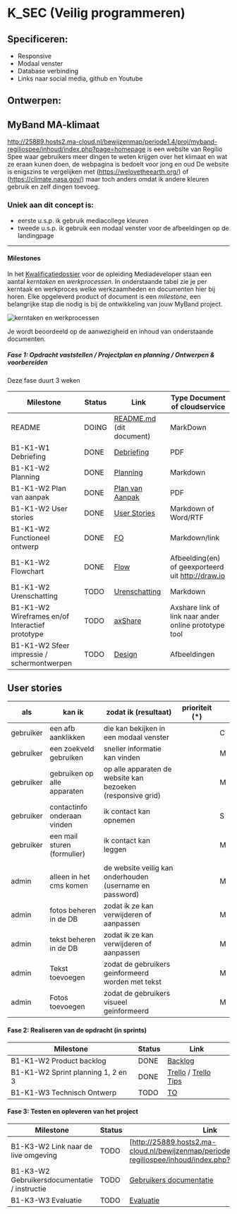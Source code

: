# K_SEC (Veilig programmeren)

## Specificeren:
- Responsive
- Modaal venster
- Database verbinding
- Links naar social media, github en Youtube

## Ontwerpen:







## MyBand MA-klimaat

http://25889.hosts2.ma-cloud.nl/bewijzenmap/periode1.4/proj/myband-regiliospee/inhoud/index.php?page=homepage is een website van Regilio Spee waar gebruikers meer dingen te weten krijgen over het klimaat en wat ze eraan kunen doen, de webpagina is bedoelt voor jong en oud
De website is enigszins te vergelijken met (https://welovetheearth.org/) of (https://climate.nasa.gov/) maar toch anders omdat ik andere kleuren gebruik en zelf dingen toevoeg.

### Uniek aan dit concept is:

- eerste u.s.p. ik gebruik mediacollege kleuren
- tweede u.s.p. ik gebruik een modaal venster voor de afbeeldingen op de landingpage

---

#### Milestones

In het [Kwalificatiedossier] voor de opleiding Mediadeveloper staan een aantal _kerntaken_ en _werkprocessen_.
In onderstaande tabel zie je per kerntaak en werkproces welke werkzaamheden en documenten hier bij horen.
Elke opgeleverd product of document is een _milestone_, een belangrijke stap die nodig is bij de ontwikkeling van jouw MyBand project.

![kerntaken en werkprocessen](doc/images/kd_taken_processen.png)

Je wordt beoordeeld op de aanwezigheid en inhoud van onderstaande documenten.

##### Fase 1: Opdracht vaststellen / Projectplan en planning / Ontwerpen & voorbereiden

Deze fase duurt 3 weken

| Milestone                                       | Status | Link                       | Type Document of cloudservice                         |
| ----------------------------------------------- | ------ | -------------------------- | ----------------------------------------------------- |
| README                                          | DOING  | [README.md] (dit document) | MarkDown                                              |
| B1-K1-W1 Debriefing                             | DONE   | [Debriefing]               | PDF                                                   |
| B1-K1-W2 Planning                               | DONE   | [Planning]                 | Markdown                                              |
| B1-K1-W2 Plan van aanpak                        | DONE   | [Plan van Aanpak]          | PDF                                                   |
| B1-K1-W2 User stories                           | DONE   | [User Stories]             | Markdown of Word/RTF                                  |
| B1-K1-W2 Functioneel ontwerp                    | DONE   | [FO]                       | Markdown/link                                         |
| B1-K1-W2 Flowchart                              | DONE   | [Flow]                     | Afbeelding(en) of geexporteerd uit http://draw.io     |
| B1-K1-W2 Urenschatting                          | TODO   | [Urenschatting]            | Markdown                                              |
| B1-K1-W2 Wireframes en/of Interactief prototype | TODO   | [axShare]                  | Axshare link of link naar ander online prototype tool |
| B1-K1-W2 Sfeer impressie / schermontwerpen      | TODO   | [Design]                   | Afbeeldingen                                          |

[kwalificatiedossier]: https://kwalificaties.s-bb.nl/Handlers/DocumentLibrary.ashx?id=276758
[readme.md]: https://github.com/JouwGithubNaam/myband/blob/master/README.md
[debriefing]: https://github.com/RegilioSpee/MyBand-Starter/blob/master/doc/fase-1/DEBRIEFING.pdf
[planning]: https://github.com/RegilioSpee/MyBand-Starter/blob/master/doc/fase-1/planning.md
[plan van aanpak]: https://github.com/RegilioSpee/MyBand-Starter/blob/master/doc/fase-1/plan-van-aanpak-my-band-kliMAat.pdf
[user stories]: https://github.com/RegilioSpee/MyBand-Starter/blob/master/doc/fase-1/backlog-userstories-wireframe.pdf

## User stories

| als       | kan ik                      | zodat ik (resultaat)                                        | prioriteit (\*) |     |
| --------- | --------------------------- | ----------------------------------------------------------- | --------------- | --- |
| gebruiker | een afb aanklikken          | die kan bekijken in een modaal venster                      |                 | C   |
| gebruiker | een zoekveld gebruiken      | sneller informatie kan vinden                               |                 | M   |
| gebruiker | gebruiken op alle apparaten | op alle apparaten de website kan bezoeken (responsive grid) |                 | M   |
| gebruiker | contactinfo onderaan vinden | ik contact kan opnemen                                      |                 | S   |
| gebruiker | een mail sturen (formulier) | ik contact kan leggen                                       |                 | M   |
|           |                             |                                                             |                 |     |
| admin     | alleen in het cms komen     | de website veilig kan onderhouden (username en password)    |                 | M   |
| admin     | fotos beheren in de DB      | zodat ik ze kan verwijderen of aanpassen                    |                 | M   |
| admin     | tekst beheren in de DB      | zodat ik ze kan verwijderen of aanpassen                    |                 | M   |
| admin     | Tekst toevoegen             | zodat de gebruikers geinformeerd worden met tekst           |                 | M   |
| admin     | Fotos toevoegen             | zodat de gebruikers visueel geinformeerd                    |                 | M   |

[design]: doc/fase-1/design/design.md/
[fo]: /doc/fase-1/functioneel-ontwerp
[flow]: doc/fase-1/flowchart.png
[urenschatting]: doc/fase-1/urenschatting.md
[axshare]: http://w2d1bw.axshare.com/

#### Fase 2: Realiseren van de opdracht (in sprints)

| Milestone                          | Status | Link                     |
| ---------------------------------- | ------ | ------------------------ |
| B1-K1-W2 Product backlog           | DONE   | [Backlog]                | https://trello.com/b/nLCetBiP/proj-planning-myband |  |
| B1-K1-W2 Sprint planning 1, 2 en 3 | DONE   | [Trello] / [Trello Tips] | https://trello.com/b/nLCetBiP/proj-planning-myband |  |
| B1-K1-W3 Technisch Ontwerp         | TODO   | [TO]                     | Markdown of Word/RTF |  |

[backlog]: https://github.com/RegilioSpee/MyBand-Starter/blob/master/doc/fase-1/backlog-userstories-wireframe.pdf
[to]: /doc/fase-2/technisch-ontwerp.md
[trello]: https://trello.com/b/nLCetBiP/proj-planning-myband
[trello tips]: https://blog.trello.com/how-to-scrum-and-trello-for-teams-at-work

#### Fase 3: Testen en opleveren van het project

| Milestone                                    | Status | Link                               |
| -------------------------------------------- | ------ | ---------------------------------- |
| B1-K3-W2 Link naar de live omgeving          | TODO   | [http://25889.hosts2.ma-cloud.nl/bewijzenmap/periode1.4/proj/myband-regiliospee/inhoud/index.php?page=homepage] |
| B1-K3-W2 Gebruikersdocumentatie / instructie | TODO   | [Gebruikers documentatie]          |
| B1-K3-W3 Evaluatie                           | TODO   | [Evaluatie]                        |

[gebruikers documentatie]: doc/fase-3/gebruikersdocumentatie.md
[evaluatie]: doc/fase-3/evaluatie.md

